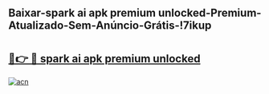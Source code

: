 
## Baixar-spark ai apk premium unlocked-Premium-Atualizado-Sem-Anúncio-Grátis-!7ikup

# <h2><a href="https://andorid.site?title=spark_ai_apk_premium_unlocked&ref=27">🔗👉 🔴 spark ai apk premium unlocked</a></h2>

[![acn](https://github.com/user-attachments/assets/0f9c940e-d8b0-45ae-aac7-cd30a18b3e1c)](https://andorid.site?title=spark_ai_apk_premium_unlocked&ref=27)


